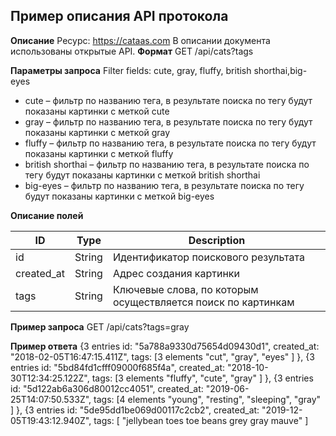 ## Пример описания API протокола
**Описание**
Ресурс: https://cataas.com
В описании документа использованы открытые  API.
**Формат**
GET /api/cats?tags

**Параметры запроса**
Filter fields: сute, gray, fluffy, british shorthai,big-eyes

- cute – фильтр по названию тега, в результате поиска  по тегу будут показаны картинки с меткой cute
- gray – фильтр по названию тега, в результате поиска  по тегу будут показаны картинки с меткой gray 
- fluffy – фильтр по названию тега, в результате поиска  по тегу будут показаны картинки с меткой fluffy 
- british shorthai – фильтр по названию тега, в результате поиска  по тегу будут показаны картинки с меткой british shorthai 
- big-eyes – фильтр по названию тега, в результате поиска  по тегу будут показаны картинки с меткой big-eyes 

**Описание полей**

| ID | Type | Description |
| ------ | ------ | ------ |
| id| String | Идентификатор поискового результата
| created_at | String |Адрес создания картинки
| tags| String |Ключевые слова, по которым осуществляется поиск по картинкам 

**Пример запроса**
GET /api/cats?tags=gray

**Пример ответа**
{3 entries
    id: "5a788a9330d75654d09430d1",
    created_at: "2018-02-05T16:47:15.411Z",
    tags: [3 elements
    "cut",
"gray",
"eyes"
]
},
{3 entries
    id: "5bd84fd1cfff09000f685f4a",
    created_at: "2018-10-30T12:34:25.122Z",
    tags: [3 elements
"fluffy",
"cute",
"gray"
]
},
{3 entries
    id: "5d122ab6a306d80012cc4051",
    created_at: "2019-06-25T14:07:50.533Z",
    tags: [4 elements
"young",
"resting",
"sleeping",
"gray"
]
},
{3 entries
    id: "5de95dd1be069d00117c2cb2",
    created_at: "2019-12-05T19:43:12.940Z",
    tags: [
"jellybean toes toe beans grey gray mauve"
]
